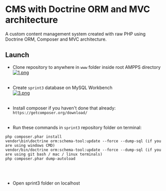 # CMS with Doctrine ORM and MVC architecture

A custom content management system created with raw PHP using Doctrine ORM, Composer and MVC architecture.

## Launch

- Clone repository to anywhere in `www` folder inside root AMPPS directory  
[![1.png](https://i.postimg.cc/5Nw1Xz4d/1.png)](https://postimg.cc/1f5bTfVJ)
<br/><br/>

- Create `sprint3` database on MySQL Workbench  
[![3.png](https://i.postimg.cc/6pF1NjZd/3.png)](https://postimg.cc/sM9JYJwX)
<br/><br/>
- Install composer if you haven't done that already:  
```https://getcomposer.org/download/```
<br/><br/>
- Run these commands in `sprint3` repository folder on terminal:  
```
php composer.phar install
vendor\bin\doctrine orm:schema-tool:update --force --dump-sql (if you are using windows CMD)
vendor/bin/doctrine orm:schema-tool:update --force --dump-sql (if you are using git bash / mac / linux terminals)
php composer.phar dump-autoload
```
<br/><br/>
- Open sprint3 folder on localhost 


